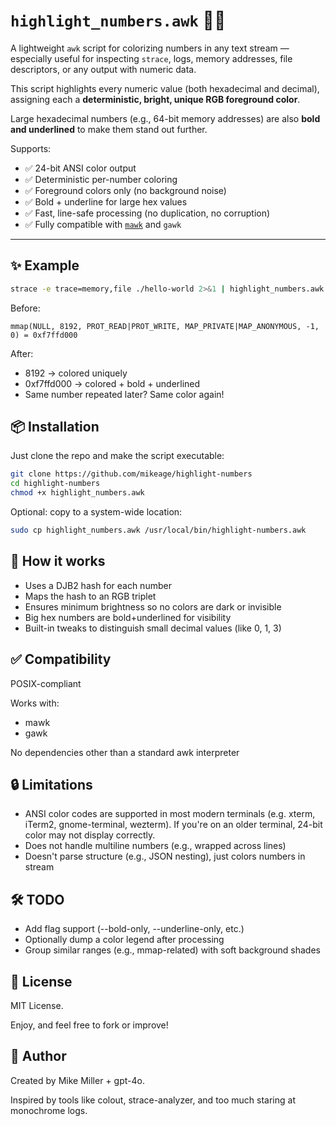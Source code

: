 # `highlight_numbers.awk` 🎨🔢

A lightweight `awk` script for colorizing numbers in any text stream — especially useful for inspecting `strace`, logs, memory addresses, file descriptors, or any output with numeric data.

This script highlights every numeric value (both hexadecimal and decimal), assigning each a **deterministic, bright, unique RGB foreground color**.  

Large hexadecimal numbers (e.g., 64-bit memory addresses) are also **bold and underlined** to make them stand out further.

Supports:
- ✅ 24-bit ANSI color output
- ✅ Deterministic per-number coloring
- ✅ Foreground colors only (no background noise)
- ✅ Bold + underline for large hex values
- ✅ Fast, line-safe processing (no duplication, no corruption)
- ✅ Fully compatible with [`mawk`](https://invisible-island.net/mawk/) and `gawk`

---

## ✨ Example

```bash
strace -e trace=memory,file ./hello-world 2>&1 | highlight_numbers.awk
```

Before:

```
mmap(NULL, 8192, PROT_READ|PROT_WRITE, MAP_PRIVATE|MAP_ANONYMOUS, -1, 0) = 0xf7ffd000
```

After:

* 8192 → colored uniquely
* 0xf7ffd000 → colored + bold + underlined
* Same number repeated later? Same color again!

## 📦 Installation


Just clone the repo and make the script executable:

```bash
git clone https://github.com/mikeage/highlight-numbers
cd highlight-numbers
chmod +x highlight_numbers.awk
```

Optional: copy to a system-wide location:

```bash
sudo cp highlight_numbers.awk /usr/local/bin/highlight-numbers.awk
```

## 🧠 How it works

* Uses a DJB2 hash for each number
* Maps the hash to an RGB triplet
* Ensures minimum brightness so no colors are dark or invisible
* Big hex numbers are bold+underlined for visibility
* Built-in tweaks to distinguish small decimal values (like 0, 1, 3)

## ✅ Compatibility

POSIX-compliant

Works with:
* mawk
* gawk

No dependencies other than a standard awk interpreter

## 🔒 Limitations

* ANSI color codes are supported in most modern terminals (e.g. xterm, iTerm2, gnome-terminal, wezterm). If you're on an older terminal, 24-bit color may not display correctly.
* Does not handle multiline numbers (e.g., wrapped across lines)
* Doesn't parse structure (e.g., JSON nesting), just colors numbers in stream

## 🛠 TODO

 * Add flag support (--bold-only, --underline-only, etc.)
 * Optionally dump a color legend after processing
 * Group similar ranges (e.g., mmap-related) with soft background shades

## 📝 License

MIT License.

Enjoy, and feel free to fork or improve!

## 👤 Author

Created by Mike Miller + gpt-4o.

Inspired by tools like colout, strace-analyzer, and too much staring at monochrome logs.

